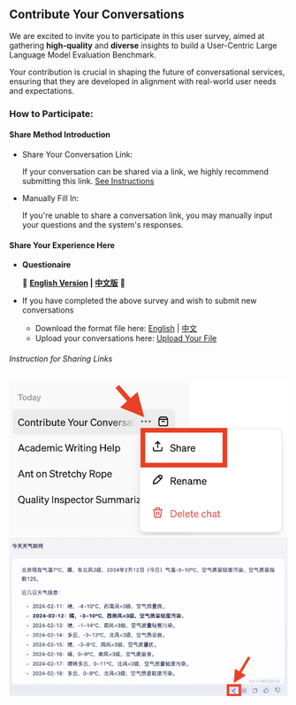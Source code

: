 ## Contribute Your Conversations

We are excited to invite you to participate in this user survey, aimed at gathering **high-quality** and **diverse** insights to build a User-Centric Large Language Model Evaluation Benchmark. 

Your contribution is crucial in shaping the future of conversational services, ensuring that they are developed in alignment with real-world user needs and expectations.



### How to Participate:

#### Share Method Introduction

- Share Your Conversation Link:

  If your conversation can be shared via a link, we highly recommend submitting this link. [See Instructions](#Instruction)

- Manually Fill In:

  If you're unable to share a conversation link, you may manually input your questions and the system's responses. 

#### Share Your Experience Here

- **Questionaire**

  🚀 **[English Version](https://www.wjx.cn/vm/Qc5XIm2.aspx# ) | [中文版](https://www.wjx.cn/vm/YKqvOL9.aspx# )** 🚀

- If you have completed the above survey and wish to submit new conversations
  - Download the format file here: [English](https://cloud.tsinghua.edu.cn/f/daca9e76f4b24741b900/) | [中文](https://cloud.tsinghua.edu.cn/f/3f43eb9698f54d8b80b1/)
  - Upload your conversations here: [Upload Your File](https://cloud.tsinghua.edu.cn/u/d/25c5a976d0954656a574/)





###### Instruction for Sharing Links

<center class='half'>
  <img src='./fig/ChatGPT-share.png'>
  <img src='./fig/ERNIE-share.png'>
</center>


